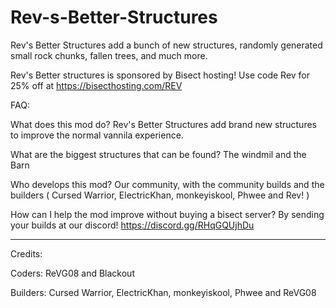 # Rev-s-Better-Structures
Rev's Better Structures add a bunch of new structures, randomly generated small rock chunks, fallen trees, and much more.

Rev's Better structures is sponsored by Bisect hosting!
Use code Rev for 25% off at https://bisecthosting.com/REV

FAQ:

What does this mod do?
Rev's Better Structures add brand new structures to improve the normal vannila experience.

What are the biggest structures that can be found?
The windmil and the Barn

Who develops this mod?
Our community, with the community builds and the builders ( Cursed Warrior, ElectricKhan, monkeyiskool, Phwee and Rev! )

How can I help the mod improve without buying a bisect server?
By sending your builds at our discord! https://discord.gg/RHqGQUjhDu

------------------------------------------------------------------------------------------------
Credits:

Coders: ReVG08 and Blackout

Builders: Cursed Warrior, ElectricKhan, monkeyiskool, Phwee and ReVG08
